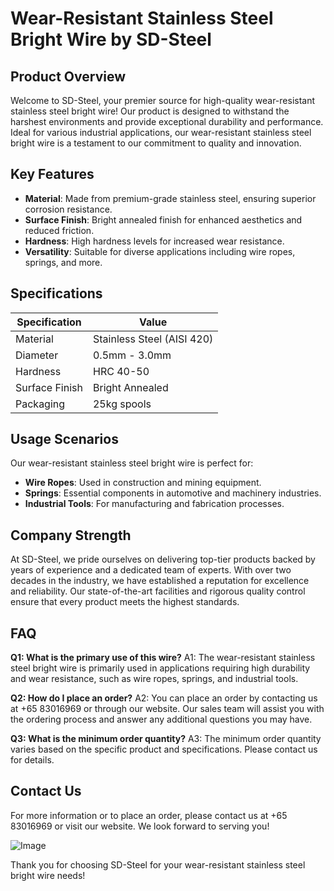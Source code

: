 # Wear-Resistant Stainless Steel Bright Wire by SD-Steel

## Product Overview
Welcome to SD-Steel, your premier source for high-quality wear-resistant stainless steel bright wire! Our product is designed to withstand the harshest environments and provide exceptional durability and performance. Ideal for various industrial applications, our wear-resistant stainless steel bright wire is a testament to our commitment to quality and innovation.

## Key Features
- **Material**: Made from premium-grade stainless steel, ensuring superior corrosion resistance.
- **Surface Finish**: Bright annealed finish for enhanced aesthetics and reduced friction.
- **Hardness**: High hardness levels for increased wear resistance.
- **Versatility**: Suitable for diverse applications including wire ropes, springs, and more.

## Specifications
| Specification | Value |
|---------------|-------|
| Material      | Stainless Steel (AISI 420) |
| Diameter      | 0.5mm - 3.0mm |
| Hardness      | HRC 40-50 |
| Surface Finish| Bright Annealed |
| Packaging     | 25kg spools |

## Usage Scenarios
Our wear-resistant stainless steel bright wire is perfect for:
- **Wire Ropes**: Used in construction and mining equipment.
- **Springs**: Essential components in automotive and machinery industries.
- **Industrial Tools**: For manufacturing and fabrication processes.

## Company Strength
At SD-Steel, we pride ourselves on delivering top-tier products backed by years of experience and a dedicated team of experts. With over two decades in the industry, we have established a reputation for excellence and reliability. Our state-of-the-art facilities and rigorous quality control ensure that every product meets the highest standards.

## FAQ
**Q1: What is the primary use of this wire?**
A1: The wear-resistant stainless steel bright wire is primarily used in applications requiring high durability and wear resistance, such as wire ropes, springs, and industrial tools.

**Q2: How do I place an order?**
A2: You can place an order by contacting us at +65 83016969 or through our website. Our sales team will assist you with the ordering process and answer any additional questions you may have.

**Q3: What is the minimum order quantity?**
A3: The minimum order quantity varies based on the specific product and specifications. Please contact us for details.

## Contact Us
For more information or to place an order, please contact us at +65 83016969 or visit our website. We look forward to serving you!

![Image](https://github.com/user-attachments/assets/2567258e-e124-4816-932d-1809bd27ef0b)

Thank you for choosing SD-Steel for your wear-resistant stainless steel bright wire needs!